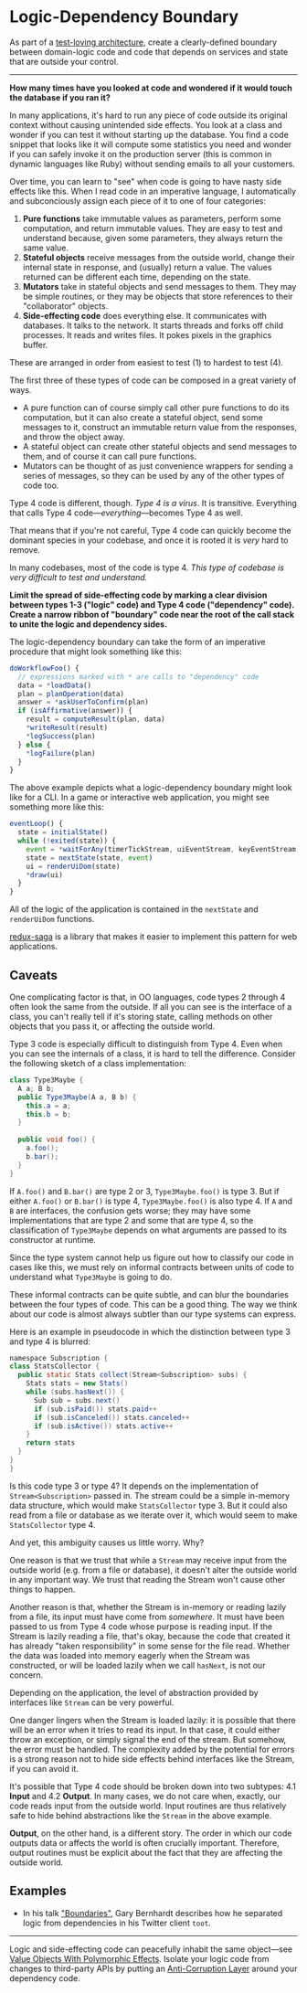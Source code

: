 # Logic-Dependency Boundary

As part of a [test-loving architecture](./test-loving-architecture.md), create
a clearly-defined boundary between domain-logic code and code that
depends on services and state that are outside your control.

---

**How many times have you looked at code and wondered if it would touch the database if you ran it?**

In many applications, it's hard to run any piece of code outside its original context without causing
unintended side effects. You look at a class and wonder if you can test it without starting up the database.
You find a code snippet that looks like it will compute some statistics you need and wonder if
you can safely invoke it on the production server (this is common in dynamic languages like Ruby)
without sending emails to all your customers.

Over time, you can learn to "see" when code is going to have nasty side effects like this.
When I read code in an imperative language, I automatically and subconciously assign each piece of it to
one of four categories:

1. **Pure functions** take immutable values as parameters, perform some computation, and return immutable values.
   They are easy to test and understand because, given some parameters, they always return the same value.
2. **Stateful objects** receive messages from the outside world, change their internal state in
   response, and (usually) return a value. The values returned can be different each time, depending on the state.
3. **Mutators** take in stateful objects and send messages to them. They may be simple routines, or
   they may be objects that store references to their "collaborator" objects.
4. **Side-effecting code** does everything else. It communicates with databases. It talks to the network.
   It starts threads and forks off child processes. It reads and writes files. It pokes pixels in the
   graphics buffer.

These are arranged in order from easiest to test (1) to hardest to test (4). 

The first three of these types of code can be composed in a great variety of ways.

- A pure function can of course simply call other pure functions
  to do its computation, but it can also create a stateful object, send some messages to it, construct
  an immutable return value from the responses, and throw the object away.
- A stateful object can create other stateful objects and send messages to them, and of course it can call pure functions.
- Mutators can be thought of as just convenience wrappers for sending a series of messages,
  so they can be used by any of the other types of code too.

Type 4 code is different, though. *Type 4 is a virus*. It is transitive. Everything
that calls Type 4 code—*everything*—becomes Type 4 as well.

That means that if you're not careful, Type 4 code can quickly become the dominant species in your codebase,
and once it is rooted it is *very* hard to remove.

In many codebases, most of the code is type 4. *This type of codebase is very difficult to test and understand.*

**Limit the spread of side-effecting code by marking a clear division between types 1-3 ("logic" code) and Type 4 code
("dependency" code). Create a narrow ribbon of "boundary" code near the root of the call stack to unite the logic and dependency
sides.**

The logic-dependency boundary can take the form of an imperative procedure that might look something like this:

```javascript
doWorkflowFoo() {
  // expressions marked with * are calls to "dependency" code
  data = *loadData()
  plan = planOperation(data)
  answer = *askUserToConfirm(plan)
  if (isAffirmative(answer)) {
    result = computeResult(plan, data)
    *writeResult(result)
    *logSuccess(plan)
  } else {
    *logFailure(plan)
  }
}
```

The above example depicts what a logic-dependency boundary might look like for a CLI. In a game or interactive web application,
you might see something more like this:

```javascript
eventLoop() {
  state = initialState()
  while (!exited(state)) {
    event = *waitForAny(timerTickStream, uiEventStream, keyEventStream)
    state = nextState(state, event)
    ui = renderUiDom(state)
    *draw(ui)
  }
}
```

All of the logic of the application is contained in the `nextState` and `renderUiDom` functions.

[redux-saga](https://github.com/redux-saga/redux-saga) is a library that makes it easier to implement this pattern for web applications.

## Caveats

One complicating factor is that, in OO languages,
code types 2 through 4 often look the same from the outside. If all you can see is the interface of a class,
you can't really tell if it's storing state, calling methods on other objects that you pass it, or affecting the
outside world.

Type 3 code is especially difficult to distinguish from Type 4. Even when you can see the internals of
a class, it is hard to tell the difference. Consider the following sketch of a class implementation:

```java
class Type3Maybe {
  A a; B b;
  public Type3Maybe(A a, B b) {
    this.a = a;
    this.b = b;
  }
  
  public void foo() {
    a.foo();
    b.bar();
  }
}
```

If `A.foo()` and `B.bar()` are type 2 or 3, `Type3Maybe.foo()` is type 3.
But if either `A.foo()` or `B.bar()` is type 4, `Type3Maybe.foo()` is also type 4.
If `A` and `B` are interfaces, the confusion gets worse; they may have some
implementations that are type 2 and some that are type 4, so the classification of
`Type3Maybe` depends on what arguments are passed to its constructor at runtime.

Since the type system cannot help us figure out how to classify our code in cases like
this, we must rely on informal contracts between units of code to understand what
`Type3Maybe` is going to do.

These informal contracts can be quite subtle, and can blur the boundaries between
the four types of code. This can be a good thing. The way we think about our code is
almost always subtler than our type systems can express.

Here is an example in pseudocode in which the distinction between type 3 and type 4 is blurred:

```java
namespace Subscription {
class StatsCollector {
  public static Stats collect(Stream<Subscription> subs) {
    Stats stats = new Stats()
    while (subs.hasNext()) {
      Sub sub = subs.next()
      if (sub.isPaid()) stats.paid++
      if (sub.isCanceled()) stats.canceled++
      if (sub.isActive()) stats.active++
    }
    return stats
  }
}
}
```

Is this code type 3 or type 4? It depends on the implementation of `Stream<Subscription>` passed in.
The stream could be a simple in-memory data structure, which would make `StatsCollector` type 3.
But it could also read from a file or database as we iterate over it,
which would seem to make `StatsCollector` type 4.

And yet, this ambiguity causes us little worry. Why?

One reason is that we trust that while a `Stream` may receive input from the outside world (e.g.
from a file or database), it doesn't alter the outside world in any important way. We trust
that reading the Stream won't cause other things to happen.

Another reason is that, whether the Stream is in-memory or reading lazily from a file, its
input must have come from *somewhere*. It must have been passed to us from Type 4 code whose
purpose is reading input. If the Stream is lazily reading a file, that's okay, because
the code that created it has already "taken responsibility" in some sense for the file read.
Whether the data was loaded into memory eagerly when the Stream was constructed, or will be
loaded lazily when we call `hasNext`, is not our concern.

Depending on the application, the level of abstraction provided by interfaces like `Stream`
can be very powerful.

One danger lingers when the Stream is loaded lazily: it is possible that there will be an
error when it tries to read its input. In that case, it could either throw an exception, or
simply signal the end of the stream. But somehow, the error must be handled. The complexity 
added by the potential for errors is a strong reason not to hide side effects behind interfaces like the Stream,
if you can avoid it.

It's possible that Type 4 code should be broken down into two subtypes: 4.1 **Input** and 4.2
**Output**. In many cases, we do not care when, exactly, our code reads input from the outside
world. Input routines are thus relatively safe to hide behind abstractions like the `Stream` in the
above example.

**Output**, on the other hand, is a different story. The order in which our code outputs data
or affects the world is often crucially important. Therefore, output routines must be explicit
about the fact that they are affecting the outside world.

## Examples

- In his talk ["Boundaries"](https://www.youtube.com/watch?v=yTkzNHF6rMs),
  Gary Bernhardt describes how he separated logic from dependencies in his
  Twitter client `toot`.

---

Logic and side-effecting code can peacefully inhabit the same object—see [Value Objects With Polymorphic Effects](value-objects-with-polymorphic-effects.md). Isolate your logic code from changes to third-party APIs by putting an [Anti-Corruption Layer](https://medium.com/continuousdelivery/anti-corruption-layer-e24e2025be6f) around your dependency code.
